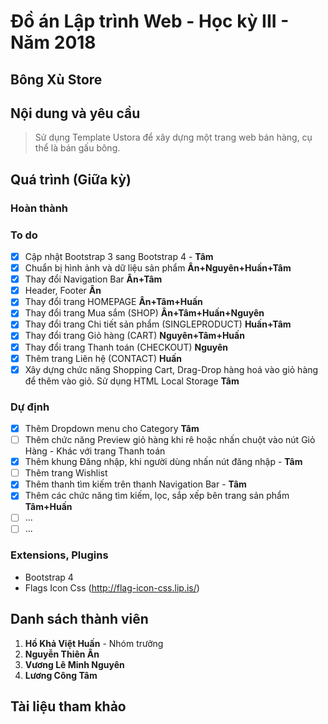 # Đồ án Lập trình Web - Học kỳ III - Năm 2018
## Bông Xù Store

## Nội dung và yêu cầu
> Sử dụng Template Ustora để xây dựng một trang web bán hàng, cụ thể là bán gấu bông.

## Quá trình (Giữa kỳ)
### Hoàn thành

### To do
- [x] Cập nhật Bootstrap 3 sang Bootstrap 4 - **Tâm**
- [x] Chuẩn bị hình ảnh và dữ liệu sản phẩm **Ân+Nguyên+Huấn+Tâm**
- [x] Thay đổi Navigation Bar **Ân+Tâm**
- [x] Header, Footer **Ân**
- [x] Thay đổi trang HOMEPAGE **Ân+Tâm+Huấn**
- [x] Thay đổi trang Mua sắm (SHOP) **Ân+Tâm+Huấn+Nguyên**
- [x] Thay đổi trang Chi tiết sản phẩm (SINGLEPRODUCT) **Huấn+Tâm**
- [x] Thay đổi trang Giỏ hàng (CART) **Nguyên+Tâm+Huấn**
- [x] Thay đổi trang Thanh toán (CHECKOUT) **Nguyên**
- [x] Thêm trang Liên hệ (CONTACT) **Huấn**
- [x] Xây dựng chức năng Shopping Cart, Drag-Drop hàng hoá vào giỏ hàng để thêm vào giỏ. Sử dụng HTML Local Storage **Tâm**

### Dự định
- [x] Thêm Dropdown menu cho Category **Tâm**
- [ ] Thêm chức năng Preview giỏ hàng khi rê hoặc nhấn chuột vào nút Giỏ Hàng - Khác với trang Thanh toán
- [x] Thêm khung Đăng nhập, khi người dùng nhấn nút đăng nhập - **Tâm**
- [ ] Thêm trang Wishlist
- [x] Thêm thanh tìm kiếm trên thanh Navigation Bar - **Tâm**
- [x] Thêm các chức năng tìm kiếm, lọc, sắp xếp bên trang sản phẩm **Tâm+Huấn**
- [ ] ...
- [ ] ...
### Extensions, Plugins
- Bootstrap 4
- Flags Icon Css (http://flag-icon-css.lip.is/)
  
## Danh sách thành viên
1. **Hồ Khả Việt Huấn** - Nhóm trưởng
2. **Nguyễn Thiên Ân**
3. **Vương Lê Minh Nguyên**
4. **Lương Công Tâm**

## Tài liệu tham khảo
